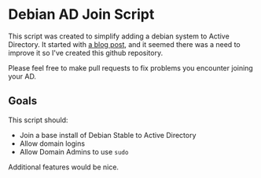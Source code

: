 # Debian AD Join Script #

This script was created to simplify adding a debian system to Active Directory.  It started with [a blog post](http://www.alandmoore.com/blog/2015/05/06/joining-debian-8-to-active-directory/), and it seemed there was a need to improve it so I've created this github repository.

Please feel free to make pull requests to fix problems you encounter joining your AD.

## Goals ##

This script should:

- Join a base install of Debian Stable to Active Directory
- Allow domain logins
- Allow Domain Admins to use `sudo`

Additional features would be nice.
